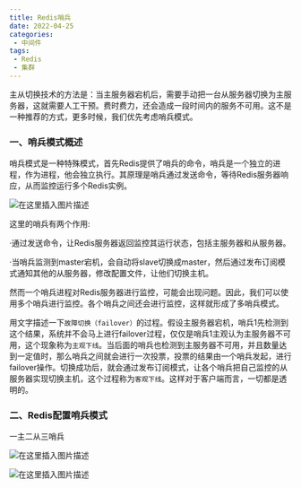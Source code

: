 ```yaml
---
title: Redis哨兵
date: 2022-04-25
categories:
 - 中间件
tags:
 - Redis
 - 集群
---
```


主从切换技术的方法是：当主服务器宕机后，需要手动把一台从服务器切换为主服务器，这就需要人工干预。费时费力，还会造成一段时间内的服务不可用。这不是一种推荐的方式，更多时候，我们优先考虑哨兵模式。

### 一、哨兵模式概述

哨兵模式是一种特殊模式，首先Redis提供了哨兵的命令，哨兵是一个独立的进程，作为进程，他会独立执行。其原理是哨兵通过发送命令，等待Redis服务器响应，从而监控运行多个Redis实例。

![在这里插入图片描述](https://img-blog.csdnimg.cn/9e57dbe83f614ca68b79000c1a5fc47d.png)

这里的哨兵有两个作用:

·通过发送命令，让Redis服务器返回监控其运行状态，包括主服务器和从服务器。

·当哨兵监测到master宕机，会自动将slave切换成master，然后通过发布订阅模式通知其他的从服务器，修改配置文件，让他们切换主机。

然而一个哨兵进程对Redis服务器进行监控，可能会出现问题。因此，我们可以使用多个哨兵进行监控。各个哨兵之间还会进行监控，这样就形成了多哨兵模式。

用文字描述一下`故障切换（failover）`的过程。假设主服务器宕机，哨兵1先检测到这个结果，系统并不会马上进行failover过程，仅仅是哨兵1主观认为主服务器不可用，这个现象称为`主观下线`。当后面的哨兵也检测到主服务器不可用，并且数量达到一定值时，那么哨兵之间就会进行一次投票，投票的结果由一个哨兵发起，进行failover操作。切换成功后，就会通过发布订阅模式，让各个哨兵把自己监控的从服务器实现切换主机，这个过程称为`客观下线`。这样对于客户端而言，一切都是透明的。

### 二、Redis配置哨兵模式

一主二从三哨兵

![在这里插入图片描述](https://img-blog.csdnimg.cn/b9c65018660144db81dc8c3d4062e913.png)

![在这里插入图片描述](https://img-blog.csdnimg.cn/b1860e256ea14b238cf06581ae006a48.png)
